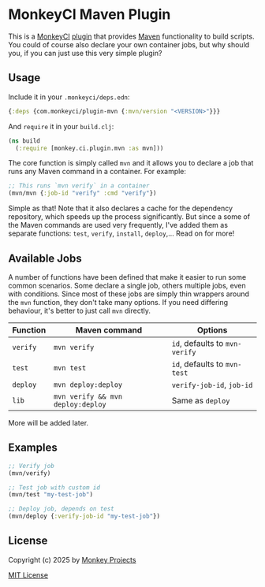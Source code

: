 # MonkeyCI Maven Plugin

This is a [MonkeyCI](https://monkeyci.com) [plugin](https://docs.monkeyci.com/articles/plugins)
that provides [Maven](https://maven.apache.org) functionality to build scripts.
You could of course also declare your own container jobs, but why should you, if
you can just use this very simple plugin?

## Usage

Include it in your `.monkeyci/deps.edn`:
```clojure
{:deps {com.monkeyci/plugin-mvn {:mvn/version "<VERSION>"}}}
```

And `require` it in your `build.clj`:

```clojure
(ns build
  (:require [monkey.ci.plugin.mvn :as mvn]))
```

The core function is simply called `mvn` and it allows you to declare a job
that runs any Maven command in a container.  For example:

```clojure
;; This runs `mvn verify` in a container
(mvn/mvn {:job-id "verify" :cmd "verify"})
```

Simple as that!  Note that it also declares a cache for the dependency
repository, which speeds up the process significantly.  But since a some of the
Maven commands are used very frequently, I've added them as separate functions:
`test`, `verify`, `install`, `deploy`,...  Read on for more!

## Available Jobs

A number of functions have been defined that make it easier to run some common
scenarios.  Some declare a single job, others multiple jobs, even with conditions.
Since most of these jobs are simply thin wrappers around the `mvn` function,
they don't take many options.  If you need differing behaviour, it's better
to just call `mvn` directly.

|Function|Maven command|Options|
|---|---|---|
|`verify`|`mvn verify`|`id`, defaults to `mvn-verify`|
|`test`|`mvn test`|`id`, defaults to `mvn-test`|
|`deploy`|`mvn deploy:deploy`|`verify-job-id`, `job-id`|
|`lib`|`mvn verify && mvn deploy:deploy`|Same as `deploy`|

More will be added later.

## Examples

```clojure
;; Verify job
(mvn/verify)

;; Test job with custom id
(mvn/test "my-test-job")

;; Deploy job, depends on test
(mvn/deploy {:verify-job-id "my-test-job"})
```

## License

Copyright (c) 2025 by [Monkey Projects](https://www.monkey-projects.be)

[MIT License](LICENSE)